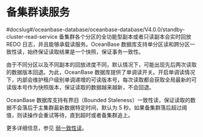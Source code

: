 # 备集群读服务
#docslug#/oceanbase-database/oceanbase-database/V4.0.0/standby-cluster-read-service
备集群各个分区的全功能型副本或者只读副本会实时回放 REDO 日志，并且能够承载读服务。OceanBase 数据库支持单分区读和跨分区一致性读，始终保证读取结果是一个快照，保证事务一致性。

由于不同分区以及不同副本的回放进度不同，默认情况下，可能出现先后两次读取的数据版本回退。为此，OceanBase 数据库提供了单调读开关。开启单调读情况下，内部会维护租户级别单调递增的可读版本号，每次读取都会获取全局最新的可读版本号作为快照版本，保证读取的数据越来越新，不会回退。

OceanBase 数据库支持有界旧（Bounded Staleness）一致性读，保证读取的数据不会落后于主集群最新数据特定时间，默认为 5 秒。如果备集群落后超过阈值，则读操作会重试等待，直到超时或者备集群追上。

更多详细信息，参见 [弱一致性读](../../7.transaction-management-1/2.transaction-concurrency-and-consistency/5.weak-consistency-reading.md)。
